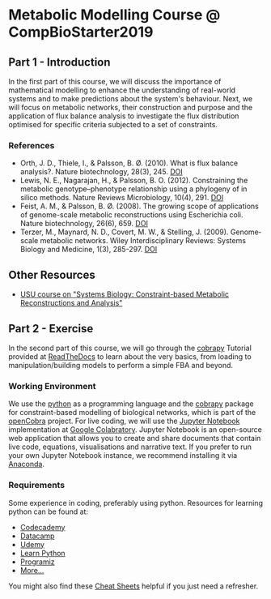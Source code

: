 # Metabolic Modelling Course @ CompBioStarter2019


## Part 1 - Introduction
In the first part of this course, we will discuss the importance of mathematical modelling to enhance the understanding of real-world systems and to make predictions about the system's behaviour. 
Next, we will focus on metabolic networks, their construction and purpose and the application of flux balance analysis to investigate the flux distribution optimised for specific criteria subjected to a set of constraints.

### References
* Orth, J. D., Thiele, I., & Palsson, B. Ø. (2010). What is flux balance analysis?. Nature biotechnology, 28(3), 245. [DOI](https://doi.org/10.1038/nbt.1614)
* Lewis, N. E., Nagarajan, H., & Palsson, B. O. (2012). Constraining the metabolic genotype–phenotype relationship using a phylogeny of in silico methods. Nature Reviews Microbiology, 10(4), 291. [DOI](https://doi.org/10.1038/nrmicro2737)
* Feist, A. M., & Palsson, B. Ø. (2008). The growing scope of applications of genome-scale metabolic reconstructions using Escherichia coli. Nature biotechnology, 26(6), 659. [DOI](https://doi.org/10.1038/nbt1401)
* Terzer, M., Maynard, N. D., Covert, M. W., & Stelling, J. (2009). Genome‐scale metabolic networks. Wiley Interdisciplinary Reviews: Systems Biology and Medicine, 1(3), 285-297. [DOI](https://doi.org/10.1002/wsbm.37)

## Other Resources
* [USU course on "Systems Biology: Constraint-based Metabolic Reconstructions and Analysis"](https://systemsbiology.usu.edu/introduction.php)

## Part 2 - Exercise
In the second part of this course, we will go through the [cobrapy](https://opencobra.github.io/cobrapy/) Tutorial provided at [ReadTheDocs](https://cobrapy.readthedocs.io/en/latest/index.html) to learn about the very basics, from loading to manipulation/building models to perform a simple FBA and beyond.

### Working Environment
We use the [python](https://www.python.org) as a programming language and the [cobrapy](https://opencobra.github.io/cobrapy/) package for constraint-based modelling of biological networks, which is part of the [openCobra](http://opencobra.github.io) project. 
For live coding, we will use the [Jupyter Notebook](https://jupyter.org) implementation at [Google Colabratory](https://colab.research.google.com/). 
Jupyter Notebook is an open-source web application that allows you to create and share documents that contain live code, equations, visualisations and narrative text. If you prefer to run your own Jupyter Notebook instance, we recommend installing it via [Anaconda](https://anaconda.org).

### Requirements
Some experience in coding, preferably using python. 
Resources for learning python can be found at:
* [Codecademy](https://www.codecademy.com/catalog/language/python)
* [Datacamp](https://www.datacamp.com/courses/q:python)
* [Udemy](https://www.udemy.com/topic/python/)
* [Learn Python](https://www.learnpython.org)
* [Programiz](https://www.programiz.com/python-programming#tutorial)
* [More...](https://wiki.python.org/moin/BeginnersGuide/Programmers)

You might also find these [Cheat Sheets](https://www.datacamp.com/community/data-science-cheatsheets?tag=python) helpful if you just need a refresher.
